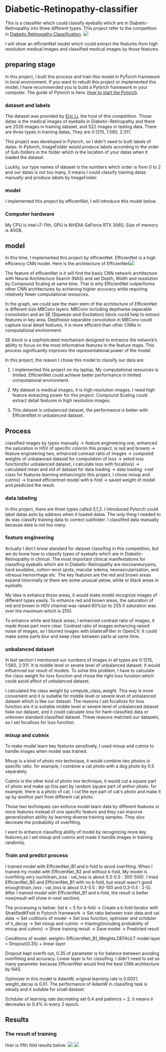# Diabetic-Retinopathy-classifier
This is a classifier which could classify eyeballs which are in Diabetic-Retinopathy into three different types. This project refer to the competition in [Diabetic Retinopathy Classification](https://www.kaggle.com/competitions/retinopathy-classification-sai/team).
<img src="https://github.com/aegon1994/Diabetic-Retinopathy-classifier/blob/main/image/%E8%9E%A2%E5%B9%95%E6%93%B7%E5%8F%96%E7%95%AB%E9%9D%A2%202025-03-01%20154415.png?raw=true">

I will show an efficienNet model which could extract the features from high resolution medical images and classified medical images by those features.

## preparing stage
In this project, I built this process and train this model in PyTorch framework in local environment.
If you want to rebuilt this project or implemented this model, I have recommended you to build a Pytorch framework in your computer. The guide of Pytorch is here.
[How to start the Pytorch](https://pytorch.org/get-started/locally/).

### dataset and labels
The dataset was provided by [Eric Li](https://www.kaggle.com/taipingeric), the host of this competition.
Those datas is the medical images of eyeballs in Diabetic-Retinopathy and there are 2526 images in training dataset, and 522 images in testing data. There are three types in training datas, They are 0:1215, 1:560, 2:311.

This project was developed in Pytorch, so I didn't need to built labels of datas. In Pytorch, ImageFolder would produce labels according to the order of Sub-folders in the folder which is the location of your datas when it loaded the dataset.

Luckily, our type names of dataset is the numbers which order is from 0 to 2 and our datas is not too many, it means I could classify training datas manually and produce labels by ImageFolder.
### model
I implemented this project by efficienNet, I will introduce this model below.

### Computer hardware
My CPU is intel-i7-11th, GPU is NVIDIA GeForce RTX 3060, Size of memory is 40GB.

## model 
In this time, I implemented this project by efficienNet. EfficienNet is a high efficiency CNN model. Here is the architecture of EfficienNet<img src="https://1.bp.blogspot.com/-DjZT_TLYZok/XO3BYqpxCJI/AAAAAAAAEKM/BvV53klXaTUuQHCkOXZZGywRMdU9v9T_wCLcBGAs/s1600/image2.png">

The feature of efficienNet is it will find the basic CNN network architecture with Neural Architecture Search (NAS) and set Depth, Width and resolution by Compound Scaling at same time.
That is why EfficientNet outperforms other CNN architectures by achieving higher accuracy while requiring relatively fewer computational resources.

In the graph, we could see the main stem of the architecture of EfficienNet is different size MBConv layers. MBConv including depthwise separable convolution and an SE (Squeeze-and-Excitation) block could help to extract features in key area. Depthwise separable convolution in MBConv could capture local detail features, it is more efficient than other CNNs in computational environment.

SE block is a sophisticated mechanism designed to enhance the network’s ability to focus on the most informative features in the feature maps. This process significantly improves the representational power of the model

In this project, the reason I chose this model to classify our data are:

1. I implemented this project on my laptop, My computational resources is limited. EfficienNet could achieve better performance in limited computational environment.

2. My dataset is medical images, it is high resolution images. I need high feature extracting power for this project. Compound Scaling could extract detail features in high resolution images.
 
3. This dataset is unbalanced dataset, the performance is better with EfficientNet in unbalanced dataset.

## Process

classified images by types manually -> feature engineering one, enhanced the saturation in HSV of specific color(in this project, is red and brown) ->  feature engineering two, enhanced contrast ratio of images -> computed weights of unbalanced dataset for computation of loss -> seted loss function(for unbalanced dataset, I calculate loss with focalloss) -> calculated mean and std of dataset for data loading -> data loading ->set class for features learning enhancing(in this project, I chose mixup and cutmix) -> trained efficientnet model with k-fold -> saved weight of model and predicted the result.

### data labeling
In this project, there are three types called 0,1,2. I introduced Pytorch could label datas auto by address when it loaded datas. The only thing I needed to do was classify training data to correct subfolder. I classified data manually because data is not too many.

### feature engineering
Actually I don't know standard for dataset classifing in this competition, but we do know how to classify types of eyeballs which are in Diabetic-Retinopathy in clinical. The most important clinical manifestations for classifing eyeballs which are in Diabetic-Retinopathy are microaneurysms, hard exudates, cotton-wool spots, macular edema, neovascularization, and vitreous hemorrhage etc. The key features are the red and brown areas expand innormally or there are some unusual yelow, white or black areas in eyeballs. 

My idea is enhance those areas, it would make model recognize images of different types easily. To enhance red and brown areas, the saturation of red and brown in HSV channel was raised 60%(or to 255 if saturation was over the maximum which is 255).

To enhance white and black areas, I enhanced contrast ratio of images, it made those part more clear. Contrast ratio of images enhancing raised noise of images, so I blurred images with bilateralFilter in OpenCV. It could make some parts blur and keep clear between parts at same time.

### unbalanced dataset
In last section I mentioned our numbers of images in all types are 0:1215, 1:560, 2:311. It is middle level or severe level of unbalanced dataset. It would influenced our result of models. To solve this problem, I have to calculate the class weight for loss function and chose the right loss funstion which could avoid affect of unbalanced dataset.

I calculated the class weight by compute_class_weight. This way is more convenient and it is suitable for middle level or severe level of unbalanced dataset which is like our dataset. The reasons I set focalloss for loss function are it is suitable middle level or severe level of unbalanced dataset liske our dataset, and it could calculate loss for hard-classified data or unknown standard classified dataset. These reasons matched our datasets, so I set focalloss for loss function.

### mixup and cutmix
To make model learn key features sensitively, I used mixup and cutmix to handle images when model was trained. 

Mixup is a kind of photo mix technique, it would combine two photos in specific ratio. for example, I combine a cat photo with a dog photo by 0.5 separately.

Cutmix is the other kind of photo mix technique, it would cut a square part of photo and make up this part by random square part of anthor photo. for example, there is a photo of cat, I cut the eye part of cat's photo and make it up by anothor part from different cat photo.

Those two techniques can enforce model learn data by different features or more features instead of one specific feature and they can imporve generalization ability by learning diverse training samples. They also decreate the probability of overfiting.

I want to enhance classifing ability of model by recognizing more key features,so I set mixup and cutmix and made it handle images in training randomly.

### Train and predict process
I trained model with EfficienNet_B1 and k-fold to avoid overfiting. When I trained my model with EfficienNet_B2 and without k-fold, My model is overfiting very nuch(train_loss : val_loss is about 0.3-0.5 : 300-500). I tried EfficienNet_B0 and EfficienNet_B1 with no k-fold, but result wasn't good enough(train_loss : val_loss is about 0.3-0.5 : 80-100 and 0.3-0.5 : 2-5). After I trained model with EfficienNet_B1 and k-fold, the result is better now(result will show in next section).

The processing is below:
Set k = 5 for k-fold -> Create a k-fold iterator with StratifiedKFold in Pytorch framework -> Set ratio between train data and val data -> Set coditions of model -> Set loss function, optimizer and schduler of lr_decay -> Set mixup and cutmix -> trianing(including probability of mixup and cutmix) -> Show training result -> 
 Save model -> Predicted result

Conditions of model:
weight= EfficientNet_B1_Weights.DEFAULT
model layer = Dropout(0.35) + linear layer

Dropout kept overfit out, 0.35 of parameter is for balance between avoiding overfitting and accuracy. Linear layer is for classifing. I didn't need to set so many parameter because EfficientNet would find the best CNN architecture by NAS.

Optimizer in this model is AdamW, original learning rate is 0.0001, weight_decay is 0.01. The performance of AdamW in classifing task is steady and it suitable for small dataset.

Schduler of learning rate decreating set 0.4 and patience = 2, it means lr decreates to 0.4% in every 2 epoch.

## Results
### The result of training
Hrer is fifth fold results below:
<img src="https://github.com/aegon1994/Diabetic-Retinopathy-classifier/blob/main/image/fifth%20acc.png?raw=true">
<img src="https://github.com/aegon1994/Diabetic-Retinopathy-classifier/blob/main/image/fifth%20loss.png?raw=true">
   
